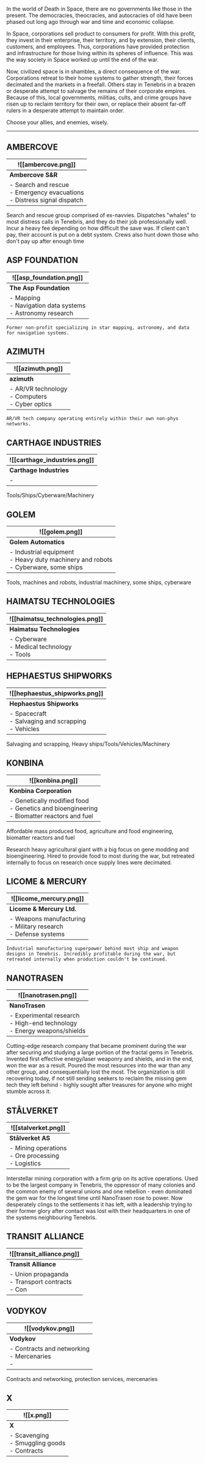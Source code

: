 
In the world of Death in Space, there are no governments like those in the present. The democracies, theocracies, and autocracies of old have been phased out long ago through war and time and economic collapse.

In Space, corporations sell product to consumers for profit. With this profit, they invest in their enterprise, their territory, and by extension, their clients, customers, and employees. Thus, corporations have provided protection and infrastructure for those living within its spheres of influence. This was the way society in Space worked up until the end of the war.

Now, civilized space is in shambles, a direct consequence of the war. Corporations retreat to their home systems to gather strength, their forces decimated and the markets in a freefall. Others stay in Tenebris in a brazen or desperate attempt to salvage the remains of their corporate empires. Because of this, local governments, militias, cults, and crime groups have risen up to reclaim territory for their own, or replace their absent far-off rulers in a desperate attempt to maintain order.

Choose your allies, and enemies, wisely.

---


## AMBERCOVE

| ![[ambercove.png]]                                                           |
| ---------------------------------------------------------------------------- |
| **Ambercove S&R**                                                            |
| - Search and rescue<br>- Emergency evacuations<br>- Distress signal dispatch |




Search and rescue group comprised of ex-navvies. Dispatches "whales" to most distress calls in Tenebris, and they do their job professionally well. Incur a heavy fee depending on how difficult the save was. If client can't pay, their account is put on a debt system. Crews also hunt down those who don't pay up after enough time



## ASP FOUNDATION

| ![[asp_foundation.png]]                                        |
| -------------------------------------------------------------- |
| **The Asp Foundation**                                         |
| - Mapping<br>- Navigation data systems<br>- Astronomy research |

	Former non-profit specializing in star mapping, astronomy, and data for navigation systems. 


## AZIMUTH

| ![[azimuth.png]]                                    |
| --------------------------------------------------- |
| **azimuth**                                         |
| - AR/VR technology<br>- Computers<br>- Cyber optics |


	AR/VR tech company operating entirely within their own non-phys networks.

 
## CARTHAGE INDUSTRIES

| ![[carthage_industries.png]] |
| ---------------------------- |
| **Carthage Industries**      |
| -                            |
Tools/Ships/Cyberware/Machinery



## GOLEM

| ![[golem.png]]                                                                         |
| -------------------------------------------------------------------------------------- |
| **Golem Automatics**                                                                   |
| - Industrial equipment<br>- Heavy duty machinery and robots<br>- Cyberware, some ships |
Tools, machines and robots, industrial machinery, some ships, cyberware



## HAIMATSU TECHNOLOGIES

| ![[haimatsu_technologies.png]]                 |
| ---------------------------------------------- |
| **Haimatsu Technologies**                      |
| - Cyberware<br>- Medical technology<br>- Tools |



## HEPHAESTUS SHIPWORKS

| ![[hephaestus_shipworks.png]]                           |
| ------------------------------------------------------- |
| **Hephaestus Shipworks**                                |
| - Spacecraft<br>- Salvaging and scrapping<br>- Vehicles |
Salvaging and scrapping, Heavy ships/Tools/Vehicles/Machinery



## KONBINA

| ![[konbina.png]]                                                                              |
| --------------------------------------------------------------------------------------------- |
| **Konbina Corporation**                                                                       |
| - Genetically modified food<br>- Genetics and bioengineering<br>- Biomatter reactors and fuel |
Affordable mass produced food, agriculture and food engineering, biomatter reactors and fuel

Research heavy agricultural giant with a big focus on gene modding and bioengineering. Hired to provide food to most during the war, but retreated internally to focus on research once supply lines were decimated.

## LICOME & MERCURY

| ![[licome_mercury.png]]                                             |
| ------------------------------------------------------------------- |
| **Licome & Mercury Ltd.**                                           |
| - Weapons manufacturing<br>- Military research<br>- Defense systems |


	Industrial manufacturing superpower behind most ship and weapon designs in Tenebris. Incredibly profitable during the war, but retreated internally when production couldn't be continued.


## NANOTRASEN

| ![[nanotrasen.png]]                                                          |
| ---------------------------------------------------------------------------- |
| **NanoTrasen**                                                               |
| - Experimental research<br>- High-end technology<br>- Energy weapons/shields |

Cutting-edge research company that became prominent during the war after securing and studying a large portion of the fractal gems in Tenebris. Invented first effective energy/laser weaponry and shields, and in the end, won the war as a result. Poured the most resources into the war than any other group, and consequentially lost the most. The organization is still recovering today, if not still sending seekers to reclaim the missing gem tech they left behind - highly sought after treasures for anyone who might stumble across it.


## STÅLVERKET

| ![[stalverket.png]]                                    |
| ------------------------------------------------------ |
| **Stålverket AS**                                      |
| - Mining operations<br>- Ore processing<br>- Logistics |

Interstellar mining corporation with a firm grip on its active operations. Used to be the largest company in Tenebris, the oppressor of many colonies and the common enemy of several unions and one rebellion - even dominated the gem war for the longest time until NanoTrasen rose to power. Now desperately clings to the settlements it has left, with a leadership trying to their former glory after contact was lost with their headquarters in one of the systems neighbouring Tenebris.


## TRANSIT ALLIANCE

| ![[transit_alliance.png]]                            |
| ---------------------------------------------------- |
| **Transit Alliance**                                 |
| - Union propaganda<br>- Transport contracts<br>- Con |


## VODYKOV

| ![[vodykov.png]]                                 |
| ------------------------------------------------ |
| **Vodykov**                                      |
| - Contracts and networking<br>- Mercenaries<br>- |
Contracts and networking, protection services, mercenaries


## X

| ![[x.png]]                                       |
| ------------------------------------------------ |
| **X**                                            |
| - Scavenging<br>- Smuggling goods<br>- Contracts |

